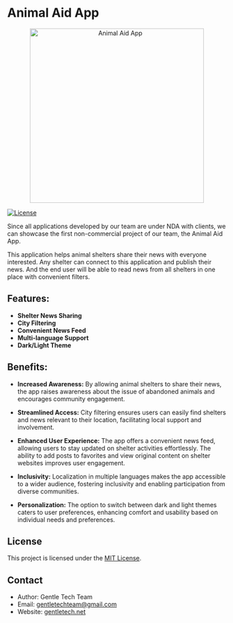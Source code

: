 # Animal Aid App
<div align="center">
  <img src="https://github.com/GentleTechTeam/AnimalAidApp/assets/165633483/5c2f5885-e70f-409e-9f23-147ccedd3afe" alt="Animal Aid App" width="400" height="400">
</div>

[![License](https://img.shields.io/badge/license-MIT-blue.svg)](LICENSE)

Since all applications developed by our team are under NDA with clients, we can showcase the first non-commercial project of our team, the Animal Aid App.

This application helps animal shelters share their news with everyone interested. Any shelter can connect to this application and publish their news. And the end user will be able to read news from all shelters in one place with convenient filters.

## Features:

- **Shelter News Sharing** 
- **City Filtering** 
- **Convenient News Feed**
- **Multi-language Support**
- **Dark/Light Theme**

## Benefits:

- **Increased Awareness:** By allowing animal shelters to share their news, the app raises awareness about the issue of abandoned animals and encourages community engagement.

- **Streamlined Access:** City filtering ensures users can easily find shelters and news relevant to their location, facilitating local support and involvement.

- **Enhanced User Experience:** The app offers a convenient news feed, allowing users to stay updated on shelter activities effortlessly. The ability to add posts to favorites and view original content on shelter websites improves user engagement.

- **Inclusivity:** Localization in multiple languages makes the app accessible to a wider audience, fostering inclusivity and enabling participation from diverse communities.

- **Personalization:** The option to switch between dark and light themes caters to user preferences, enhancing comfort and usability based on individual needs and preferences.

## License

This project is licensed under the [MIT License](LICENSE).

## Contact

- Author: Gentle Tech Team
- Email: gentletechteam@gmail.com
- Website: [gentletech.net](gentletech.net)


